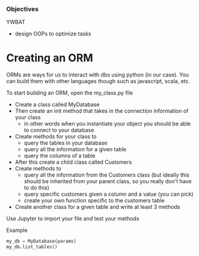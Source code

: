 
### Objectives
YWBAT 
* design OOPs to optimize tasks

# Creating an ORM
ORMs are ways for us to interact with dbs using python (in our case). You can build them with other languages though such as javascript, scala, etc. 

To start building an ORM, open the my_class.py file
* Create a class called MyDatabase
* Then create an init method that takes in the connection information of your class
    * in other words when you instantiate your object you should be able to connect to your database
* Create methods for your class to
    * query the tables in your database
    * query all the information for a given table
    * query the columns of a table
* After this create a child class called Customers
* Create methods to
    * query all the information from the Customers class (but ideally this should be inherited from your parent class, so you really don't have to do this)
    * query specific customers given a column and a value (you can pick)
    * create your own function specific to the customers table
* Create another class for a given table and write at least 3 methods

Use Jupyter to import your file and test your methods

Example

```python
my_db = MyDatabase(params)
my_db.list_tables()
```


```python

```
